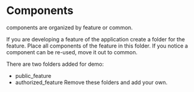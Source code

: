# Components
components are organized by feature or common. 

If you are developing a feature of the application create a folder for the feature. Place all components of the feature in this folder. 
If you notice a component can be re-used, move it out to common. 

There are two folders added for demo:
- public_feature 
- authorized_feature 
Remove these folders and add your own.